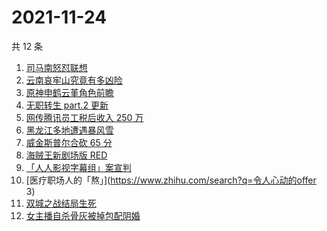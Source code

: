 # 2021-11-24

共 12 条

<!-- BEGIN -->
<!-- 最后更新时间 Wed Nov 24 2021 01:13:37 GMT+0800 (China Standard Time) -->

1. [司马南怒怼联想](https://www.zhihu.com/search?q=司马南)
1. [云南哀牢山究竟有多凶险](https://www.zhihu.com/search?q=云南哀牢山)
1. [原神申鹤云堇角色前瞻](https://www.zhihu.com/search?q=原神)
1. [无职转生 part.2 更新](https://www.zhihu.com/search?q=无职转生)
1. [网传腾讯员工税后收入 250 万](https://www.zhihu.com/search?q=腾讯员工)
1. [黑龙江多地遭遇暴风雪](https://www.zhihu.com/search?q=黑龙江暴雪)
1. [威金斯普尔合砍 65 分](https://www.zhihu.com/search?q=勇士)
1. [海贼王新剧场版 RED](https://www.zhihu.com/search?q=海贼王)
1. [「人人影视字幕组」案宣判](https://www.zhihu.com/search?q=人人影视)
1. [医疗职场人的「熬」](https://www.zhihu.com/search?q=令人心动的offer 3)
1. [双城之战结局生死](https://www.zhihu.com/search?q=双城之战)
1. [女主播自杀骨灰被掉包配阴婚](https://www.zhihu.com/search?q=女主播自杀)

<!-- END -->
